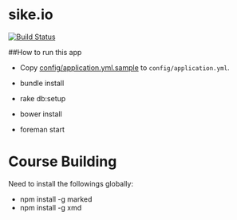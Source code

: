 # sike.io

[![Build Status](https://travis-ci.org/sikeio/sikeio.svg?branch=master)](https://travis-ci.org/sikeio/sikeio)

##How to run this app

+ Copy [config/application.yml.sample](config/application.yml.sample) to `config/application.yml`.

+ bundle install
+ rake db:setup
+ bower install
+ foreman start

# Course Building

Need to install the followings globally:

+ npm install -g marked
+ npm install -g xmd

